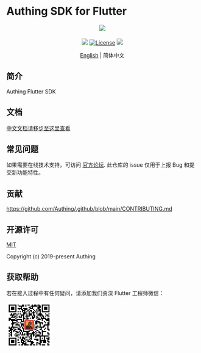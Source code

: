 # Authing SDK for Flutter

<div align=center>
  <img width="250" src="https://files.authing.co/authing-console/authing-logo-new-20210924.svg" />
</div>
<br/>
<div align="center">
  <a href="https://forum.authing.cn/" target="_blank"><img src="https://img.shields.io/badge/chat-forum-blue" /></a>
  <a href="https://opensource.org/licenses/MIT" target="_blank"><img src="https://img.shields.io/badge/License-MIT-success" alt="License"></a>
  <a href="javascript:;"><img src="https://img.shields.io/badge/PRs-welcome-green"></a>
<br/>

[English](./README.md) | 简体中文

</div>

## 简介

Authing Flutter SDK

## 文档

[中文文档请移步至这里查看](https://docs.authing.cn/v2/reference/sdk-for-flutter/)

## 常见问题

如果需要在线技术支持，可访问 [官方论坛](https://forum.authing.cn/). 此仓库的 issue 仅用于上报 Bug 和提交新功能特性。

## 贡献

https://github.com/Authing/.github/blob/main/CONTRIBUTING.md

## 开源许可

[MIT](https://opensource.org/licenses/MIT)

Copyright (c) 2019-present Authing

## 获取帮助

若在接入过程中有任何疑问，请添加我们资深 Flutter 工程师微信：

<img width="120" src="./doc/images/jianan.png">